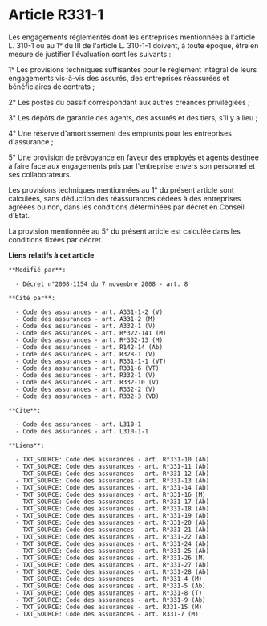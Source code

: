 # Article R331-1

Les engagements réglementés dont les entreprises mentionnées à l'article L. 310-1 ou au 1° du III de l'article L. 310-1-1
doivent, à toute époque, être en mesure de justifier l'évaluation sont les suivants : 

1° Les provisions techniques suffisantes pour le règlement intégral de leurs engagements vis-à-vis des assurés, des
entreprises réassurées et bénéficiaires de contrats ; 

2° Les postes du passif correspondant aux autres créances privilégiées ; 

3° Les dépôts de garantie des agents, des assurés et des tiers, s'il y a lieu ; 

4° Une réserve d'amortissement des emprunts pour les entreprises d'assurance ; 

5° Une provision de prévoyance en faveur des employés et agents destinée à faire face aux engagements pris par l'entreprise
envers son personnel et ses collaborateurs. 

Les provisions techniques mentionnées au 1° du présent article sont calculées, sans déduction des réassurances cédées à des
entreprises agréées ou non, dans les conditions déterminées par décret en Conseil d'Etat. 

La provision mentionnée au 5° du présent article est calculée dans les conditions fixées par décret.

**Liens relatifs à cet article**

	**Modifié par**:

	  - Décret n°2008-1154 du 7 novembre 2008 - art. 8

	**Cité par**:

	  - Code des assurances - art. A331-1-2 (V)
	  - Code des assurances - art. A331-2 (M)
	  - Code des assurances - art. A332-1 (V)
	  - Code des assurances - art. R*322-141 (M)
	  - Code des assurances - art. R*332-13 (M)
	  - Code des assurances - art. R142-14 (Ab)
	  - Code des assurances - art. R328-1 (V)
	  - Code des assurances - art. R331-1-1 (VT)
	  - Code des assurances - art. R331-6 (VT)
	  - Code des assurances - art. R332-1 (V)
	  - Code des assurances - art. R332-10 (V)
	  - Code des assurances - art. R332-2 (V)
	  - Code des assurances - art. R332-3 (VD)

	**Cite**:

	  - Code des assurances - art. L310-1
	  - Code des assurances - art. L310-1-1

	**Liens**:

	  - TXT_SOURCE: Code des assurances - art. R*331-10 (Ab)
	  - TXT_SOURCE: Code des assurances - art. R*331-11 (Ab)
	  - TXT_SOURCE: Code des assurances - art. R*331-12 (Ab)
	  - TXT_SOURCE: Code des assurances - art. R*331-13 (Ab)
	  - TXT_SOURCE: Code des assurances - art. R*331-14 (Ab)
	  - TXT_SOURCE: Code des assurances - art. R*331-16 (M)
	  - TXT_SOURCE: Code des assurances - art. R*331-17 (Ab)
	  - TXT_SOURCE: Code des assurances - art. R*331-18 (Ab)
	  - TXT_SOURCE: Code des assurances - art. R*331-19 (Ab)
	  - TXT_SOURCE: Code des assurances - art. R*331-20 (Ab)
	  - TXT_SOURCE: Code des assurances - art. R*331-21 (Ab)
	  - TXT_SOURCE: Code des assurances - art. R*331-22 (Ab)
	  - TXT_SOURCE: Code des assurances - art. R*331-24 (Ab)
	  - TXT_SOURCE: Code des assurances - art. R*331-25 (Ab)
	  - TXT_SOURCE: Code des assurances - art. R*331-26 (M)
	  - TXT_SOURCE: Code des assurances - art. R*331-27 (Ab)
	  - TXT_SOURCE: Code des assurances - art. R*331-28 (Ab)
	  - TXT_SOURCE: Code des assurances - art. R*331-4 (M)
	  - TXT_SOURCE: Code des assurances - art. R*331-5 (Ab)
	  - TXT_SOURCE: Code des assurances - art. R*331-8 (T)
	  - TXT_SOURCE: Code des assurances - art. R*331-9 (Ab)
	  - TXT_SOURCE: Code des assurances - art. R331-15 (M)
	  - TXT_SOURCE: Code des assurances - art. R331-7 (M)

